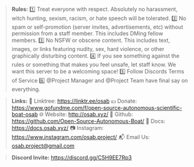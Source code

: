 > **Rules:**
> :one: Treat everyone with respect. Absolutely no harassment, witch hunting, sexism, racism, or hate speech will be tolerated.
> :two: No spam or self-promotion (server invites, advertisements, etc) without permission from a staff member. This includes DMing fellow members.
> :three: No NSFW or obscene content. This includes text, images, or links featuring nudity, sex, hard violence, or other graphically disturbing content.
> :four: If you see something against the rules or something that makes you feel unsafe, let staff know. We want this server to be a welcoming space!
> :five: Follow Discords Terms of Service
> :six: @Project Manager and @Project Team have final say on everything.

> **Links:**
> :evergreen_tree: Linktree: https://linktr.ee/osab
> :dollar: Donate: https://www.gofundme.com/f/open-source-autonomous-scientific-boat-osab
> :globe_with_meridians: Website: http://osab.xyz/
> :bookmark: Github: https://github.com/Open-Source-Autonomous-Boat/
> :bookmark_tabs: Docs: https://docs.osab.xyz/
> :camera: Instagram: https://www.instagram.com/osab.project/
> :mailbox_with_mail: Email Us: osab.project@gmail.com

> **Discord Invite:**
> https://discord.gg/C5H9EE7Rp3
